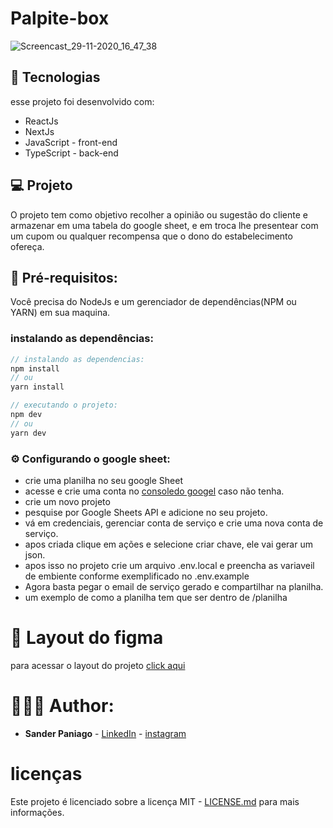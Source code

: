 # Palpite-box

![Screencast_29-11-2020_16_47_38](https://user-images.githubusercontent.com/52095222/100553774-255f7d00-3266-11eb-9b7f-927c836999c9.gif)

## 🔬 Tecnologias

esse projeto foi desenvolvido com:

- ReactJs
- NextJs
- JavaScript - front-end
- TypeScript - back-end

## 💻 Projeto

O projeto tem como objetivo recolher a opinião ou sugestão do cliente e armazenar em uma tabela do google sheet, e em troca lhe presentear com um cupom ou qualquer recompensa que o dono do estabelecimento ofereça.

## 📝 Pré-requisitos:

Você precisa do NodeJs e um gerenciador de dependências(NPM ou YARN) em sua maquina.

### instalando as dependências:

```jsx
// instalando as dependencias:
npm install
// ou 
yarn install

// executando o projeto:
npm dev
// ou
yarn dev 
```

### ⚙️ Configurando o google sheet:

- crie uma planilha no seu google Sheet
- acesse e crie uma conta no [consoledo googel](console.cloud.google.com) caso não tenha.
- crie um novo projeto
- pesquise por Google Sheets API e adicione no seu projeto.
- vá em credenciais, gerenciar conta de serviço e crie uma nova conta de serviço.
- apos criada clique em ações e selecione criar chave, ele vai gerar um json.
- apos isso no projeto crie um arquivo .env.local e preencha as variaveil de embiente conforme exemplificado no .env.example
- Agora basta pegar o email de serviço gerado e compartilhar na planilha.
- um exemplo de como a planilha tem que ser dentro de /planilha

# 📏 Layout do figma
para acessar o layout do projeto [click aqui](https://www.figma.com/file/ElMdOG9WlXRX7blf0ltM9S/palpite-box?node-id=0%3A1)

# 👨🏻‍💻 Author:

- **Sander Paniago** - [LinkedIn](https://www.linkedin.com/in/sanderpaniago) - [instagram](https://www.instagram.com/sander_paniago/)

# licenças

Este projeto é licenciado sobre a licença MIT - [LICENSE.md](LICENSE.md) para mais informações.
